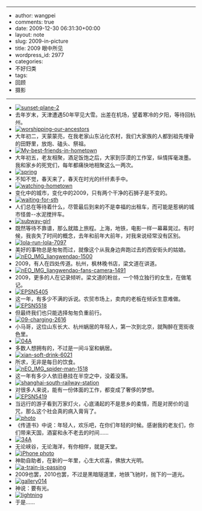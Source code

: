 - --
- author: wangpei
- comments: true
- date: 2009-12-30 06:31:30+00:00
- layout: note
- slug: 2009-in-picture
- title: 2009 眼中所见
- wordpress_id: 2977
- categories:
- 不好归类
- tags:
- 回顾
- 摄影
- --
- [![sunset-plane-2](http://farm4.static.flickr.com/3294/3128814106_665b7be768.jpg)](http://www.flickr.com/photos/lookoo/3128814106/)
- 去年岁末，天津遭遇50年罕见大雪。出差在机场，望着寒冷的夕阳，等待回杭州。
- [![worshipping-our-ancestors](http://farm4.static.flickr.com/3202/3283308613_ceb957a1fa.jpg)](http://www.flickr.com/photos/lookoo/3283308613/)
- 大年初二，天蒙蒙亮，在我老家山东沾化农村，我们大家族的人都到祖先埋骨的田野里，放炮、磕头、祭祖。
- [![My-best-friends-in-hometown](http://farm4.static.flickr.com/3084/3244174246_7a204091ca.jpg)](http://www.flickr.com/photos/lookoo/3244174246/)
- 大年初五，老友相聚，酒足饭饱之后，大家到莎漠的工作室，纵情挥毫泼墨。我和家乡的死党们，每年都痛快地相聚这么一两次。
- [![spring](http://farm4.static.flickr.com/3488/3268393525_fd176f735d.jpg)](http://www.flickr.com/photos/lookoo/3268393525/)
- 不知不觉，春天来了，春天在时光的纤纤素手中。
- [![watching-hometown](http://farm4.static.flickr.com/3433/3381173547_bb4e58341a.jpg)](http://www.flickr.com/photos/lookoo/3381173547/)
- 变化中的城市，变化中的2009，只有两个干净的石狮子是不变的。
- [![waiting-for-sth](http://farm3.static.flickr.com/2609/4149145543_e40a36bec4.jpg)](http://www.flickr.com/photos/lookoo/4149145543/)
- 人们总在等待着什么，尽管最后到来的不是幸福的出租车，而可能是惹祸的城市怪兽--水泥搅拌车。
- [![subway-girl](http://farm4.static.flickr.com/3595/3638480920_a31bdb6734.jpg)](http://www.flickr.com/photos/lookoo/3638480920/)
- 既然等待不靠谱，那么就踏上旅程。上海，地铁，电影一样一幕幕晃过。有时候，我丧失了时间的概念，去年和前年大前年，对我来说经常没有区别。
- [![lola-run-lola-7097](http://farm3.static.flickr.com/2446/3550827739_aa721ee8ff.jpg)](http://www.flickr.com/photos/lookoo/3550827739/)
- 美好的事物总是匆匆而过，就像这个从我身边奔跑过去的西安街头的姑娘。
- [![nEO_IMG_liangwendao-1500](http://farm4.static.flickr.com/3546/3654692474_83d43bd9b4.jpg)](http://www.flickr.com/photos/lookoo/3654692474/)
- 2009，有人在四处传道。杭州，枫林晚书店，梁文道在讲道。
- [![nEO_IMG_liangwendao-fans-camera-1491](http://farm4.static.flickr.com/3386/3654678510_6426ddbe95.jpg)](http://www.flickr.com/photos/lookoo/3654678510/)
- 2009，更多的人在记录倾听。梁文道的粉丝，一个特立独行的女生，在做笔记。
- [![EPSN5405](http://farm4.static.flickr.com/3632/3486442550_fe42d6c467.jpg)](http://www.flickr.com/photos/lookoo/3486442550/)
- 这一年，有多少不满的诉说。农贸市场上，卖肉的老板在倾诉生意难做。
- [![EPSN5518](http://farm4.static.flickr.com/3571/3486451504_747acb3878.jpg)](http://www.flickr.com/photos/lookoo/3486451504/)
- 但最终我们也只能选择匆匆负重前行。
- [![09-charging-2616](http://farm4.static.flickr.com/3520/3704920062_49a7247fde.jpg)](http://www.flickr.com/photos/lookoo/3704920062/)
- 小马哥，这位山东长大、杭州蜗居的年轻人，第一次到北京，就陶醉在宽街夜色里。
- [![04A](http://farm4.static.flickr.com/3659/3637614767_0233b9c49e.jpg)](http://www.flickr.com/photos/lookoo/3637614767/)
- 多数人想拥有的，不过是一间斗室和蜗居。
- [![xian-soft-drink-6021](http://farm4.static.flickr.com/3622/3494685252_485df8c603.jpg)](http://www.flickr.com/photos/lookoo/3494685252/)
- 所求，无非是每日的饮食。
- [![nEO_IMG_spider-man-1518](http://farm4.static.flickr.com/3607/3660637934_d9032b437e.jpg)](http://www.flickr.com/photos/lookoo/3660637934/)
- 这一年有多少人依旧悬挂在半空之中，没着没落。
- [![shanghai-south-railway-station](http://farm4.static.flickr.com/3355/3638469626_02037db812.jpg)](http://www.flickr.com/photos/lookoo/3638469626/)
- 对很多人来说，能有一份体面的工作，都变成了奢侈的梦想。
- [![EPSN5419](http://farm4.static.flickr.com/3301/3486442560_ed2a3d61b4.jpg)](http://www.flickr.com/photos/lookoo/3486442560/)
- 当远行的游子看到万家灯火，心底涌起的不是思乡的柔情，而是对房价的诅咒，那么这个社会真的病入膏肓了。
- [![photo](http://farm3.static.flickr.com/2505/3811982665_986b8ab39d.jpg)](http://www.flickr.com/photos/lookoo/3811982665/)
- 《传道书》中说：年轻人，欢乐吧，在你们年轻的时候。感谢我的老友们，你们带来天国，酒宴和永不老去的时间……
- [![34A](http://farm4.static.flickr.com/3423/3740214794_5eda136402.jpg)](http://www.flickr.com/photos/lookoo/3740214794/)
- 无论峡谷，无论海洋，有你相伴，就是天堂。
- [![iPhone photo](http://farm4.static.flickr.com/3545/3823461148_18135f1b5a.jpg)](http://www.flickr.com/photos/lookoo/3823461148/)
- 神助自助者，在新的一年里，心生大欢喜，佛放大光明。
- [![a-train-is-passing](http://farm4.static.flickr.com/3582/3638471374_396c60463b.jpg)](http://www.flickr.com/photos/lookoo/3638471374/)
- 2009也罢，2010也罢，不过是黑暗隧道里，地铁飞驰时，抛下的一道光。
- [![gallery014](http://farm4.static.flickr.com/3414/3659362356_00d8fd8b82.jpg)](http://www.flickr.com/photos/lookoo/3659362356/)
- 神说：要有光。
- [![lightning](http://farm3.static.flickr.com/2559/4149145535_7d74584c45.jpg)](http://www.flickr.com/photos/lookoo/4149145535/)
- 于是……

